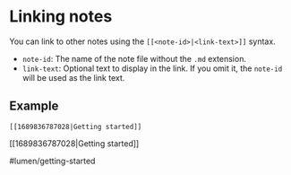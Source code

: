 # Linking notes

You can link to other notes using the `[[<note-id>|<link-text>]]` syntax.

- `note-id`: The name of the note file without the `.md` extension.
- `link-text`: Optional text to display in the link. If you omit it, the `note-id` will be used as the link text.


## Example

```
[[1689836787028|Getting started]]
```

[[1689836787028|Getting started]]

#lumen/getting-started